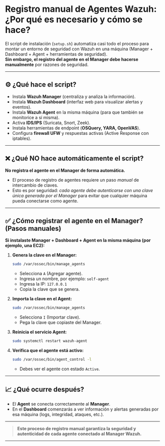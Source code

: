 # Registro manual de Agentes Wazuh: ¿Por qué es necesario y cómo se hace?

El script de instalación (`setup.sh`) automatiza casi todo el proceso para montar un entorno de seguridad con Wazuh en una máquina (Manager + Dashboard + Agent + herramientas de seguridad).  
**Sin embargo, el registro del agente en el Manager debe hacerse manualmente** por razones de seguridad.

---

## ⚙️ ¿Qué hace el script?

- Instala **Wazuh Manager** (centraliza y analiza la información).
- Instala **Wazuh Dashboard** (interfaz web para visualizar alertas y eventos).
- Instala **Wazuh Agent** en la misma máquina (para que también se monitorice a sí misma).
- Activa **IDS/IPS** (Suricata, Snort, Zeek).
- Instala herramientas de endpoint (**OSQuery, YARA, OpenVAS**).
- Configura **firewall UFW** y respuestas activas (Active Response con iptables).

---

## ❌ ¿Qué NO hace automáticamente el script?

**No registra el agente en el Manager de forma automática.**

- El proceso de registro de agentes requiere un paso _manual_ de intercambio de claves.
- Esto es por seguridad: _cada agente debe autenticarse con una clave única generada por el Manager_ para evitar que cualquier máquina pueda conectarse como agente.

---

## ✅ ¿Cómo registrar el agente en el Manager? (Pasos manuales)

**Si instalaste Manager + Dashboard + Agent en la misma máquina (por ejemplo, una EC2):**

1. **Genera la clave en el Manager:**
   ```bash
   sudo /var/ossec/bin/manage_agents
   ```
   - Selecciona `A` (Agregar agente).
   - Ingresa un nombre, por ejemplo: `self-agent`
   - Ingresa la IP: `127.0.0.1`
   - Copia la clave que se genera.

2. **Importa la clave en el Agent:**
   ```bash
   sudo /var/ossec/bin/manage_agents
   ```
   - Selecciona `I` (Importar clave).
   - Pega la clave que copiaste del Manager.

3. **Reinicia el servicio Agent:**
   ```bash
   sudo systemctl restart wazuh-agent
   ```

4. **Verifica que el agente está activo:**
   ```bash
   sudo /var/ossec/bin/agent_control -l
   ```
   - Debes ver el agente con estado `Active`.

---

## 📈 ¿Qué ocurre después?

- El **Agent** se conecta correctamente al **Manager**.
- En el **Dashboard** comenzarás a ver información y alertas generadas por esa máquina (logs, integridad, ataques, etc.).

---

> **Este proceso de registro manual garantiza la seguridad y autenticidad de cada agente conectado al Manager Wazuh.**

---
